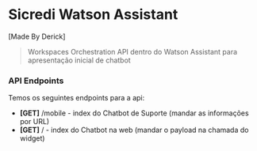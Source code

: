 # Sicredi Watson Assistant

[Made By Derick]

> Workspaces Orchestration API dentro do Watson Assistant para apresentação inicial de chatbot

### API Endpoints

Temos os seguintes endpoints para a api:

-   **[GET]** /mobile - index do Chatbot de Suporte (mandar as informações por URL)
-   **[GET]** / - index do Chatbot na web (mandar o payload na chamada do widget)
